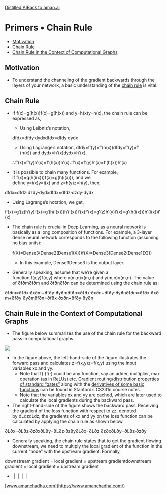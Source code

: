 [Distilled AI](https://aman.ai/primers/ai/)[Back to aman.ai](https://aman.ai/)

# Primers • Chain Rule

- [Motivation](https://aman.ai/primers/ai/chain-rule/#motivation)
- [Chain Rule](https://aman.ai/primers/ai/chain-rule/#chain-rule)
- [Chain Rule in the Context of Computational Graphs](https://aman.ai/primers/ai/chain-rule/#chain-rule-in-the-context-of-computational-graphs)

## Motivation

- To understand the channeling of the gradient backwards through the layers of your network, a basic understanding of the [chain rule](https://en.wikipedia.org/wiki/Chain_rule) is vital.

## Chain Rule

- If f(x)=g(h(x))f(x)=g(h(x)) and y=h(x)y=h(x), the chain rule can be expressed as,
    
    - Using Leibniz’s notation,
    
    dfdx=dfdy⋅dydxdfdx=dfdy⋅dydx
    
    - Using Lagrange’s notation, dfdy=f′(y)=f′(h(x))dfdy=f′(y)=f′(h(x)) and dydx=h′(x)dydx=h′(x),
    
    ∴f′(x)=f′(y)h′(x)=f′(h(x))h′(x)∴f′(x)=f′(y)h′(x)=f′(h(x))h′(x)
    
- It is possible to chain many functions. For example, if f(x)=g(h(i(x)))f(x)=g(h(i(x))), and we define y=i(x)y=i(x) and z=h(y)z=h(y), then,
    

dfdx=dfdz⋅dzdy⋅dydxdfdx=dfdz⋅dzdy⋅dydx

- Using Lagrange’s notation, we get,

f′(x)=g′(z)h′(y)i′(x)=g′(h(i(x)))h′(i(x))i′(x)f′(x)=g′(z)h′(y)i′(x)=g′(h(i(x)))h′(i(x))i′(x)

- The chain rule is crucial in Deep Learning, as a neural network is basically as a long composition of functions. For example, a 3-layer dense neural network corresponds to the following function (assuming no bias units):
    
    f(X)=Dense3(Dense2(Dense1(X)))f(X)=Dense3⁡(Dense2⁡(Dense1⁡(X)))
    
    - In this example, Dense3Dense3 is the output layer.
- Generally speaking, assume that we’re given a function f(x,y)f(x,y) where x(m,n)x(m,n) and y(m,n)y(m,n). The value of ∂f∂m∂f∂m and ∂f∂n∂f∂n can be determined using the chain rule as:
    

∂f∂m=∂f∂x⋅∂x∂m+∂f∂y⋅∂y∂m∂f∂n=∂f∂x⋅∂x∂n+∂f∂y⋅∂y∂n∂f∂m=∂f∂x⋅∂x∂m+∂f∂y⋅∂y∂m∂f∂n=∂f∂x⋅∂x∂n+∂f∂y⋅∂y∂n

## Chain Rule in the Context of Computational Graphs

- The figure below summarizes the use of the chain rule for the backward pass in computational graphs.

![](https://aman.ai/primers/ai/assets/chain-rule/chainrule_example.png)

- In the figure above, the left-hand-side of the figure illustrates the forward pass and calculates z=f(x,y)z=f(x,y) using the input variables xx and yy.
    - Note that f(⋅)f(⋅) could be any function, say an adder, multiplier, max operation (as in ReLUs) etc. [Gradient routing/distribution properties of standard “gates”](https://cs231n.github.io/optimization-2/#patterns) along with the [derivatives of some basic functions](https://cs231n.github.io/optimization-2/#sigmoid) can be found in Stanford’s CS231n course notes.
    - Note that the variables xx and yy are cached, which are later used to calculate the local gradients during the backward pass.
- The right-hand-side of the figure shows the backward pass. Receiving the gradient of the loss function with respect to zz, denoted by dLdzdLdz, the gradients of xx and yy on the loss function can be calculated by applying the chain rule as shown below.

∂L∂x=∂L∂z⋅∂z∂x∂L∂y=∂L∂z⋅∂z∂y∂L∂x=∂L∂z⋅∂z∂x∂L∂y=∂L∂z⋅∂z∂y

- Generally speaking, the chain rule states that to get the gradient flowing downstream, we need to multiply the local gradient of the function in the current “node” with the upstream gradient. Formally,

downstream gradient = local gradient × upstream gradientdownstream gradient = local gradient × upstream gradient

-  [](https://github.com/amanchadha)|  [](https://citations.amanchadha.com/)|  [](https://twitter.com/i_amanchadha)|  [](mailto:hi@aman.ai)| 

[www.amanchadha.com](https://www.amanchadha.com/)